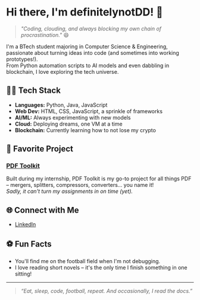 # Hi there, I'm definitelynotDD! 👋

> _"Coding, clouding, and always blocking my own chain of procrastination."_ 😄

I'm a BTech student majoring in Computer Science & Engineering, passionate about turning ideas into code (and sometimes into working prototypes!).  
From Python automation scripts to AI models and even dabbling in blockchain, I love exploring the tech universe.

## 🧑‍💻 Tech Stack
- **Languages:** Python, Java, JavaScript
- **Web Dev:** HTML, CSS, JavaScript, a sprinkle of frameworks
- **AI/ML:** Always experimenting with new models
- **Cloud:** Deploying dreams, one VM at a time
- **Blockchain:** Currently learning how to not lose my crypto

## 🚀 Favorite Project
### [PDF Toolkit](#)
Built during my internship, PDF Toolkit is my go-to project for all things PDF – mergers, splitters, compressors, converters... you name it!  
_Sadly, it can't turn my assignments in on time (yet)._

## 🌐 Connect with Me
- [LinkedIn](www.linkedin.com/in/devanshu-das)

## ⚽ Fun Facts
- You'll find me on the football field when I'm not debugging.
- I love reading short novels – it's the only time I finish something in one sitting!

---

> _“Eat, sleep, code, football, repeat. And occasionally, I read the docs.”_
